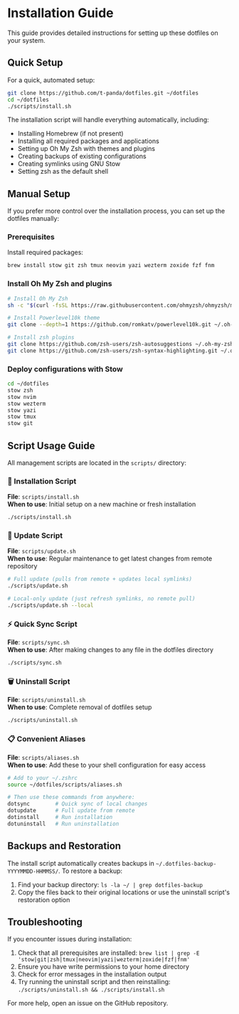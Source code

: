 # Installation Guide

This guide provides detailed instructions for setting up these dotfiles on your system.

## Quick Setup

For a quick, automated setup:

```bash
git clone https://github.com/t-panda/dotfiles.git ~/dotfiles
cd ~/dotfiles
./scripts/install.sh
```

The installation script will handle everything automatically, including:
- Installing Homebrew (if not present)
- Installing all required packages and applications
- Setting up Oh My Zsh with themes and plugins
- Creating backups of existing configurations
- Creating symlinks using GNU Stow
- Setting zsh as the default shell

## Manual Setup

If you prefer more control over the installation process, you can set up the dotfiles manually:

### Prerequisites

Install required packages:
```bash
brew install stow git zsh tmux neovim yazi wezterm zoxide fzf fnm
```

### Install Oh My Zsh and plugins

```bash
# Install Oh My Zsh
sh -c "$(curl -fsSL https://raw.githubusercontent.com/ohmyzsh/ohmyzsh/master/tools/install.sh)"

# Install Powerlevel10k theme
git clone --depth=1 https://github.com/romkatv/powerlevel10k.git ~/.oh-my-zsh/custom/themes/powerlevel10k

# Install zsh plugins
git clone https://github.com/zsh-users/zsh-autosuggestions ~/.oh-my-zsh/custom/plugins/zsh-autosuggestions
git clone https://github.com/zsh-users/zsh-syntax-highlighting.git ~/.oh-my-zsh/custom/plugins/zsh-syntax-highlighting
```

### Deploy configurations with Stow

```bash
cd ~/dotfiles
stow zsh
stow nvim
stow wezterm
stow yazi
stow tmux
stow git
```

## Script Usage Guide

All management scripts are located in the `scripts/` directory:

### 🚀 Installation Script
**File**: `scripts/install.sh`  
**When to use**: Initial setup on a new machine or fresh installation

```bash
./scripts/install.sh
```

### 🔄 Update Script
**File**: `scripts/update.sh`  
**When to use**: Regular maintenance to get latest changes from remote repository

```bash
# Full update (pulls from remote + updates local symlinks)
./scripts/update.sh

# Local-only update (just refresh symlinks, no remote pull)
./scripts/update.sh --local
```

### ⚡ Quick Sync Script
**File**: `scripts/sync.sh`  
**When to use**: After making changes to any file in the dotfiles directory

```bash
./scripts/sync.sh
```

### 🗑️ Uninstall Script
**File**: `scripts/uninstall.sh`  
**When to use**: Complete removal of dotfiles setup

```bash
./scripts/uninstall.sh
```

### 📋 Convenient Aliases
**File**: `scripts/aliases.sh`  
**When to use**: Add these to your shell configuration for easy access

```bash
# Add to your ~/.zshrc
source ~/dotfiles/scripts/aliases.sh

# Then use these commands from anywhere:
dotsync        # Quick sync of local changes
dotupdate      # Full update from remote
dotinstall     # Run installation
dotuninstall   # Run uninstallation
```

## Backups and Restoration

The install script automatically creates backups in `~/.dotfiles-backup-YYYYMMDD-HHMMSS/`. 
To restore a backup:

1. Find your backup directory: `ls -la ~/ | grep dotfiles-backup`
2. Copy the files back to their original locations or use the uninstall script's restoration option

## Troubleshooting

If you encounter issues during installation:

1. Check that all prerequisites are installed: `brew list | grep -E 'stow|git|zsh|tmux|neovim|yazi|wezterm|zoxide|fzf|fnm'`
2. Ensure you have write permissions to your home directory
3. Check for error messages in the installation output
4. Try running the uninstall script and then reinstalling: `./scripts/uninstall.sh && ./scripts/install.sh`

For more help, open an issue on the GitHub repository.
